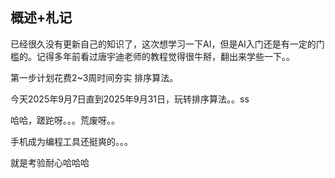 

## 概述+札记

已经很久没有更新自己的知识了，这次想学习一下AI，但是AI入门还是有一定的门槛的。记得多年前看过唐宇迪老师的教程觉得很牛掰，翻出来学些一下。。


第一步计划花费2~3周时间夯实  排序算法。

今天2025年9月7日直到2025年9月31日，玩转排序算法。。ss

哈哈，蹉跎呀。。。荒废呀。。


手机成为编程工具还挺爽的。。。

就是考验耐心哈哈哈